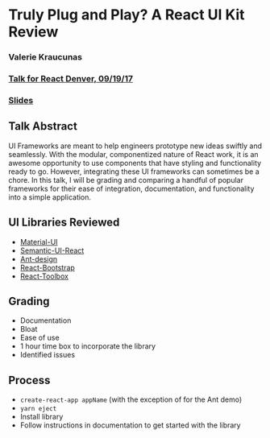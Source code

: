 # Truly Plug and Play? A React UI Kit Review
### Valerie Kraucunas

### [Talk for React Denver, 09/19/17](https://www.meetup.com/ReactJS-Denver/events/240603314/)
### [Slides](http://slides.com/valeriekraucunas/deck-19)

## Talk Abstract
UI Frameworks are meant to help engineers prototype new ideas swiftly and seamlessly. With the modular, componentized nature of React work, it is an awesome opportunity to use components that have styling and functionality ready to go. However, integrating these UI frameworks can sometimes be a chore. In this talk, I will be grading and comparing a handful of popular frameworks for their ease of integration, documentation, and functionality into a simple application.

## UI Libraries Reviewed
- [Material-UI](http://www.material-ui.com/#/)
- [Semantic-UI-React](https://react.semantic-ui.com/)
- [Ant-design](https://ant.design/docs/react/introduce)
- [React-Bootstrap](https://react-bootstrap.github.io/introduction.html)
- [React-Toolbox](http://react-toolbox.com/#/)

## Grading
- Documentation
- Bloat
- Ease of use
- 1 hour time box to incorporate the library
- Identified issues

## Process
- `create-react-app appName` (with the exception of for the Ant demo)
- `yarn eject`
- Install library
- Follow instructions in documentation to get started with the library
